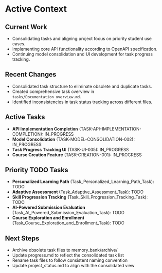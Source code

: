 # Active Context

## Current Work
- Consolidating tasks and aligning project focus on priority student use cases.
- Implementing core API functionality according to OpenAPI specification.
- Continuing model consolidation and UI development for task progress tracking.

## Recent Changes
- Consolidated task structure to eliminate obsolete and duplicate tasks.
- Created comprehensive task overview in `tasks/Documentation_overview.md`.
- Identified inconsistencies in task status tracking across different files.

## Active Tasks
- **API Implementation Completion** (TASK-API-IMPLEMENTATION-COMPLETION): IN_PROGRESS
- **Model Consolidation** (TASK-MODEL-CONSOLIDATION-002): IN_PROGRESS
- **Task Progress Tracking UI** (TASK-UI-005): IN_PROGRESS
- **Course Creation Feature** (TASK-CREATION-001): IN_PROGRESS

## Priority TODO Tasks
- **Personalized Learning Path** (Task_Personalized_Learning_Path_Task): TODO
- **Adaptive Assessment** (Task_Adaptive_Assessment_Task): TODO
- **Skill Progression Tracking** (Task_Skill_Progression_Tracking_Task): TODO
- **AI-Powered Submission Evaluation** (Task_AI_Powered_Submission_Evaluation_Task): TODO
- **Course Exploration and Enrollment** (Task_Course_Exploration_and_Enrollment_Task): TODO

## Next Steps
- Archive obsolete task files to memory_bank/archive/
- Update progress.md to reflect the consolidated task list
- Rename task files to follow consistent naming convention
- Update project_status.md to align with the consolidated view

